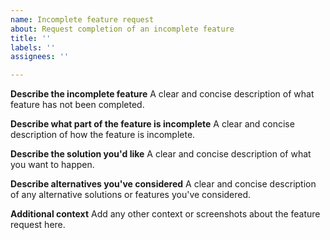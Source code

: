 ```yaml
---
name: Incomplete feature request
about: Request completion of an incomplete feature
title: ''
labels: ''
assignees: ''

---
```


**Describe the incomplete feature**
A clear and concise description of what feature has not been completed.

**Describe what part of the feature is incomplete**
A clear and concise description of how the feature is incomplete.

**Describe the solution you'd like**
A clear and concise description of what you want to happen.

**Describe alternatives you've considered**
A clear and concise description of any alternative solutions or features you've considered.

**Additional context**
Add any other context or screenshots about the feature request here.
